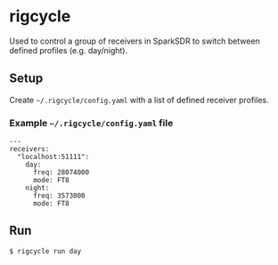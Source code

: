 # rigcycle

Used to control a group of receivers in SparkSDR to switch between defined profiles (e.g. day/night).

## Setup

Create `~/.rigcycle/config.yaml` with a list of defined receiver profiles.

### Example `~/.rigcycle/config.yaml` file

```
---
receivers:
  "localhost:51111":
    day:
      freq: 28074000
      mode: FT8
    night:
      freq: 3573000
      mode: FT8
```

## Run

```
$ rigcycle run day
```
